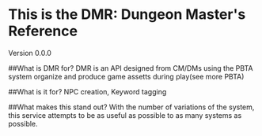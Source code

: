 # This is the DMR: Dungeon Master's Reference

Version 0.0.0

##What is DMR for? DMR is an API designed from CM/DMs using the PBTA system organize and produce game assetts during play(see more PBTA)

##What is it for? NPC creation, Keyword tagging

##What makes this stand out? With the number of variations of the system, this service attempts to be as useful as possible to as many systems as possible.
